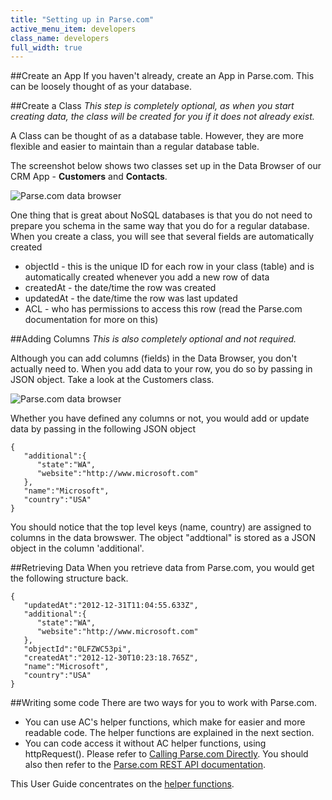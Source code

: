```yaml
---
title: "Setting up in Parse.com"
active_menu_item: developers
class_name: developers
full_width: true
---
```


##Create an App
If you haven't already, create an App in Parse.com. This can be loosely thought of as your database. 

##Create a Class
*This step is completely optional, as when you start creating data, the class will be created for you if it does not already exist.*

A Class can be thought of as a database table. However, they are more flexible and easier to maintain than a regular database table.

The screenshot below shows two classes set up in the Data Browser of our CRM App - **Customers** and **Contacts**. 

![Parse.com data browser](/img/docs/parse-dash-data.png)

One thing that is great about NoSQL databases is that you do not need to prepare you schema in the same way that you do for a regular database. When you create a class, you will see that several fields are automatically created

- objectId - this is the unique ID for each row in your class (table) and is automatically created whenever you add a new row of data
- createdAt - the date/time the row was created
- updatedAt - the date/time the row was last updated
- ACL - who has permissions to access this row (read the Parse.com documentation for more on this)

##Adding Columns
*This is also completely optional and not required.*

Although you can add columns (fields) in the Data Browser, you don't actually need to. When you add data to your row, you do so by passing in JSON object. Take a look at the Customers class. 

![Parse.com data browser](/img/docs/parse-data-customers.png)

Whether you have defined any columns or not, you would add or update data by passing in the following JSON object

	{
	   "additional":{
	      "state":"WA",
	      "website":"http://www.microsoft.com"
	   },
	   "name":"Microsoft",
	   "country":"USA"
	}

You should notice that the top level keys (name, country) are assigned to columns in the data browswer. The object "addtional" is stored as a JSON object in the column 'additional'.

##Retrieving Data
When you retrieve data from Parse.com, you would get the following structure back.

	{
	   "updatedAt":"2012-12-31T11:04:55.633Z",
	   "additional":{
	      "state":"WA",
	      "website":"http://www.microsoft.com"
	   },
	   "objectId":"0LFZWC53pi",
	   "createdAt":"2012-12-30T10:23:18.765Z",
	   "name":"Microsoft",
	   "country":"USA"
	}

##Writing some code
There are two ways for you to work with Parse.com. 

- You can use AC's helper functions, which make for easier and more readable code. The helper functions are explained in the next section.
- You can code access it without AC helper functions, using httpRequest(). Please refer to [Calling Parse.com Directly](/developers/documentation/product-guide/advanced-features/parse/parse-direct-calls/). You should also then refer to the [Parse.com REST API documentation](https://parse.com/docs/rest#objects-creating).

This User Guide concentrates on the [helper functions](/developers/documentation/product-guide/advanced-features/parse/objects/parse-object-helper-overview/).


